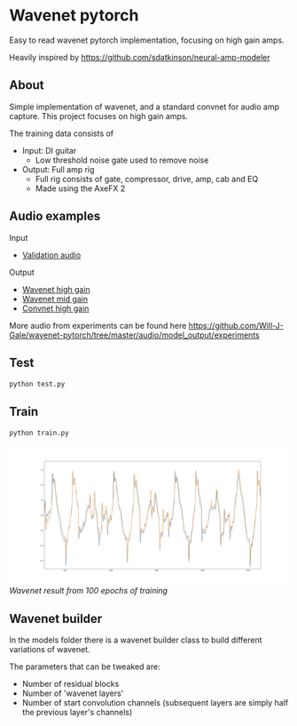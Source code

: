 # Wavenet pytorch
Easy to read wavenet pytorch implementation, focusing on high gain amps.

Heavily inspired by https://github.com/sdatkinson/neural-amp-modeler

## About
Simple implementation of wavenet, and a standard convnet for audio amp capture.
This project focuses on high gain amps.

The training data consists of
* Input: DI guitar
    * Low threshold noise gate used to remove noise
* Output: Full amp rig
    * Full rig consists of gate, compressor, drive, amp, cab and EQ
    * Made using the AxeFX 2

## Audio examples
Input
* [Validation audio](audio/validation_DI.wav)

Output
* [Wavenet high gain](audio/model_output/wavenet_high_gain.wav)
* [Wavenet mid gain](audio/model_output/wavenet_mid_gain.wav)
* [Convnet high gain](audio/model_output/convnet_high_gain.wav)

More audio from experiments can be found here https://github.com/Will-J-Gale/wavenet-pytorch/tree/master/audio/model_output/experiments

## Test
```
python test.py
```
## Train
```
python train.py
```
![Training waveform](images/training_waveform.png)
_Wavenet result from 100 epochs of training_

## Wavenet builder
In the models folder there is a wavenet builder class to build different variations of wavenet.  

The parameters that can be tweaked are:
* Number of residual blocks
* Number of 'wavenet layers'
* Number of start convolution channels (subsequent layers are simply half the previous layer's channels)

